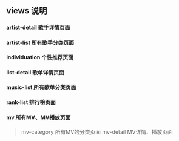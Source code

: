 ## views 说明

#### artist-detail           歌手详情页面

#### artist-list             所有歌手分类页面

#### individuation           个性推荐页面

#### list-detail             歌单详情页面

#### music-list              所有歌单分类页面

#### rank-list               排行榜页面

#### mv                      所有MV、MV播放页面
> mv-category                所有MV的分类页面
>mv-detail                   MV详情、播放页面